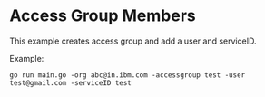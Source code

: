 # Access Group Members

This example creates access group and add a user and serviceID.

Example: 

```
go run main.go -org abc@in.ibm.com -accessgroup test -user test@gmail.com -serviceID test
```




